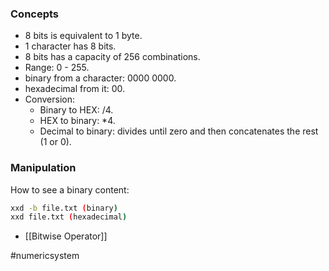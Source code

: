 ### Concepts

* 8 bits is equivalent to 1 byte.
* 1 character has 8 bits.
* 8 bits has a capacity of 256 combinations.
* Range: 0 - 255.
* binary from a character: 0000 0000.
* hexadecimal from it: 00.
* Conversion:
	* Binary to HEX: /4.
	* HEX to binary: *4.
	* Decimal to binary: divides until zero and then concatenates the rest (1 or 0).

### Manipulation

How to see a binary content:

```bash
xxd -b file.txt (binary)
xxd file.txt (hexadecimal)
```

* [[Bitwise Operator]]

#numericsystem
